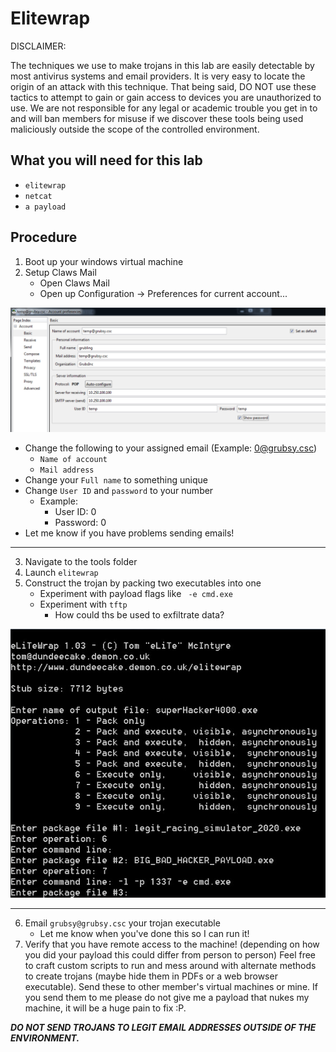 # Elitewrap

DISCLAIMER:

The techniques we use to make trojans in this lab are easily detectable by most antivirus systems and email providers. It is very easy to locate the origin of an attack with this technique. That being said, DO NOT use these tactics to attempt to gain or gain access to devices you are unauthorized to use. We are not responsible for any legal or academic trouble you get in to and will ban members for misuse if we discover these tools being used maliciously outside the scope of the controlled environment. 

## What you will need for this lab
* ``` elitewrap ```
* ``` netcat ```
* ``` a payload ```

## Procedure

1. Boot up your windows virtual machine
2. Setup Claws Mail
    - Open Claws Mail
    - Open up Configuration -> Preferences for current account...   

![mail](mailConfig.png)

- Change the following to your assigned email (Example: 0@grubsy.csc)
    - ``` Name of account ```
    - ``` Mail address ```
- Change your ``` Full name ``` to something unique
- Change ``` User ID ``` and ``` password ``` to your number
    - Example:
        - User ID: 0
        - Password: 0
- Let me know if you have problems sending emails!

___


3. Navigate to the tools folder
4. Launch ``` elitewrap ```
5. Construct the trojan by packing two executables into one
    - Experiment with payload flags like ``` -e cmd.exe```
    - Experiment with ``` tftp ```
        - How could ths be used to exfiltrate data?

![instructions](elitewrap.png)

___

6. Email ``` grubsy@grubsy.csc ``` your trojan executable
    - Let me know when you've done this so I can run it!
7. Verify that you have remote access to the machine! (depending on how you did your payload this could differ from person to person) Feel free to craft custom scripts to run and mess around with alternate methods to create trojans (maybe hide them in PDFs or a web browser executable). Send these to other member's virtual machines or mine. If you send them to me please do not give me a payload that nukes my machine, it will be a huge pain to fix :P.

***DO NOT SEND TROJANS TO LEGIT EMAIL ADDRESSES OUTSIDE OF THE ENVIRONMENT.***